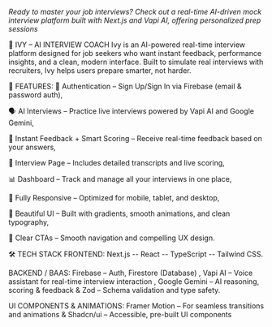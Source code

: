 *Ready to master your job interviews? Check out a real-time AI-driven mock interview platform built with Next.js and Vapi AI, offering personalized prep sessions*


🧠 IVY – AI INTERVIEW COACH
Ivy is an AI-powered real-time interview platform designed for job seekers who want instant feedback, performance insights, and a clean, modern interface. Built to simulate real interviews with recruiters, Ivy helps users prepare smarter, not harder.

🚀 FEATURES:
🔐 Authentication – Sign Up/Sign In via Firebase (email & password auth),

🗣️ AI Interviews – Practice live interviews powered by Vapi AI and Google Gemini,

💬 Instant Feedback + Smart Scoring – Receive real-time feedback based on your answers,

📝 Interview Page – Includes detailed transcripts and live scoring,

📊 Dashboard – Track and manage all your interviews in one place,

📱 Fully Responsive – Optimized for mobile, tablet, and desktop,

🎨 Beautiful UI – Built with gradients, smooth animations, and clean typography,

🎯 Clear CTAs – Smooth navigation and compelling UX design.

🛠 TECH STACK
FRONTEND: Next.js -- React -- TypeScript -- Tailwind CSS.

BACKEND / BAAS: Firebase – Auth, Firestore (Database) , Vapi AI – Voice assistant for real-time interview interaction , Google Gemini – AI reasoning, scoring & feedback & Zod – Schema validation and type safety.

UI COMPONENTS & ANIMATIONS: Framer Motion – For seamless transitions and animations & Shadcn/ui – Accessible, pre-built UI components


